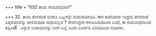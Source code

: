 +++
title = "032 ತಾಯ ನೇಮದಲೈವರಿಗೆ"

+++
32. ತಾಯಿ ಹೇಳಿದಂತೆ ಐವರೂ ಒಬ್ಬಳನ್ನೇ ಮದುವೆಯಾದಿರಿ. ಈಗ ತಂದೆಯಾದ ಇಂದ್ರನು ಹೇಳಿದಂತೆ ಪಿತೃವಚನವನ್ನು ಪಾಲಿಸುವುದು ಸಾಧುವಲ್ಲವೆ ? ದೇವೇಂದ್ರನೇ ಕಳುಹಿಸಿದುದರಿಂದ ಬಂದೆ, ಈ ಕಾಮಬಾಧೆಯಿಂದ ತಪ್ಪಿಸಿಕÉೂಳ್ಳುವ ಉಪಾಯವನ್ನು ನೀನೇ ಬಲ್ಲೆ ಎಂದು ಊರ್ವಶಿ  ವಿನಯದಿಂದ ನುಡಿದಳು.